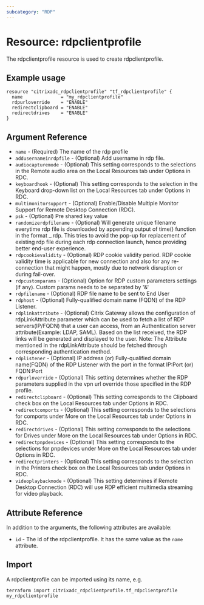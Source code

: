 ```yaml
---
subcategory: "RDP"
---
```


# Resource: rdpclientprofile

The rdpclientprofile resource is used to create rdpclientprofile.


## Example usage

```hcl
resource "citrixadc_rdpclientprofile" "tf_rdpclientprofile" {
  name              = "my_rdpclientprofile"
  rdpurloverride    = "ENABLE"
  redirectclipboard = "ENABLE"
  redirectdrives    = "ENABLE"
}
```


## Argument Reference

* `name` - (Required) The name of the rdp profile
* `addusernameinrdpfile` - (Optional) Add username in rdp file.
* `audiocapturemode` - (Optional) This setting corresponds to the selections in the Remote audio area on the Local Resources tab under Options in RDC.
* `keyboardhook` - (Optional) This setting corresponds to the selection in the Keyboard drop-down list on the Local Resources tab under Options in RDC.
* `multimonitorsupport` - (Optional) Enable/Disable Multiple Monitor Support for Remote Desktop Connection (RDC).
* `psk` - (Optional) Pre shared key value
* `randomizerdpfilename` - (Optional) Will generate unique filename everytime rdp file is downloaded by appending output of time() function in the format <rdpfileName>_<time>.rdp. This tries to avoid the pop-up for replacement of existing rdp file during each rdp connection launch, hence providing better end-user experience.
* `rdpcookievalidity` - (Optional) RDP cookie validity period. RDP cookie validity time is applicable for new connection and also for any re-connection that might happen, mostly due to network disruption or during fail-over.
* `rdpcustomparams` - (Optional) Option for RDP custom parameters settings (if any). Custom params needs to be separated by '&'
* `rdpfilename` - (Optional) RDP file name to be sent to End User
* `rdphost` - (Optional) Fully-qualified domain name (FQDN) of the RDP Listener.
* `rdplinkattribute` - (Optional) Citrix Gateway allows the configuration of rdpLinkAttribute parameter which can be used to fetch a list of RDP servers(IP/FQDN) that a user can access, from an Authentication server attribute(Example: LDAP, SAML). Based on the list received, the RDP links will be generated and displayed to the user.             Note: The Attribute mentioned in the rdpLinkAttribute should be fetched through corresponding authentication method.
* `rdplistener` - (Optional) IP address (or) Fully-qualified domain name(FQDN) of the RDP Listener with the port in the format IP:Port (or) FQDN:Port
* `rdpurloverride` - (Optional) This setting determines whether the RDP parameters supplied in the vpn url override those specified in the RDP profile.
* `redirectclipboard` - (Optional) This setting corresponds to the Clipboard check box on the Local Resources tab under Options in RDC.
* `redirectcomports` - (Optional) This setting corresponds to the selections for comports under More on the Local Resources tab under Options in RDC.
* `redirectdrives` - (Optional) This setting corresponds to the selections for Drives under More on the Local Resources tab under Options in RDC.
* `redirectpnpdevices` - (Optional) This setting corresponds to the selections for pnpdevices under More on the Local Resources tab under Options in RDC.
* `redirectprinters` - (Optional) This setting corresponds to the selection in the Printers check box on the Local Resources tab under Options in RDC.
* `videoplaybackmode` - (Optional) This setting determines if Remote Desktop Connection (RDC) will use RDP efficient multimedia streaming for video playback.


## Attribute Reference

In addition to the arguments, the following attributes are available:

* `id` - The id of the rdpclientprofile. It has the same value as the `name` attribute.


## Import

A rdpclientprofile can be imported using its name, e.g.

```shell
terraform import citrixadc_rdpclientprofile.tf_rdpclientprofile my_rdpclientprofile
```
